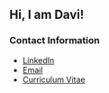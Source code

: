 ## Hi, I am Davi!

### Contact Information
- [LinkedIn](https://www.linkedin.com/in/davigbit/)
- [Email](davi.gavabittencourt@mail.mcgill.ca)
- [Curriculum Vitae](https://drive.google.com/file/d/1yNywZbV6TZ8nBHxpmzaH6XiIn2um0KFT/view?usp=sharing)
